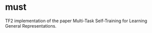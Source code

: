 # must
TF2 implementation of the paper Multi-Task Self-Training for Learning General Representations.
